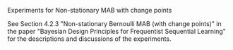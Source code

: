Experiments for Non-stationary MAB with change points

See Section 4.2.3 "Non-stationary Bernoulli MAB (with change points)" in the paper "Bayesian Design Principles for Frequentist Sequential Learning" for the descriptions and discussions of the experiments.
